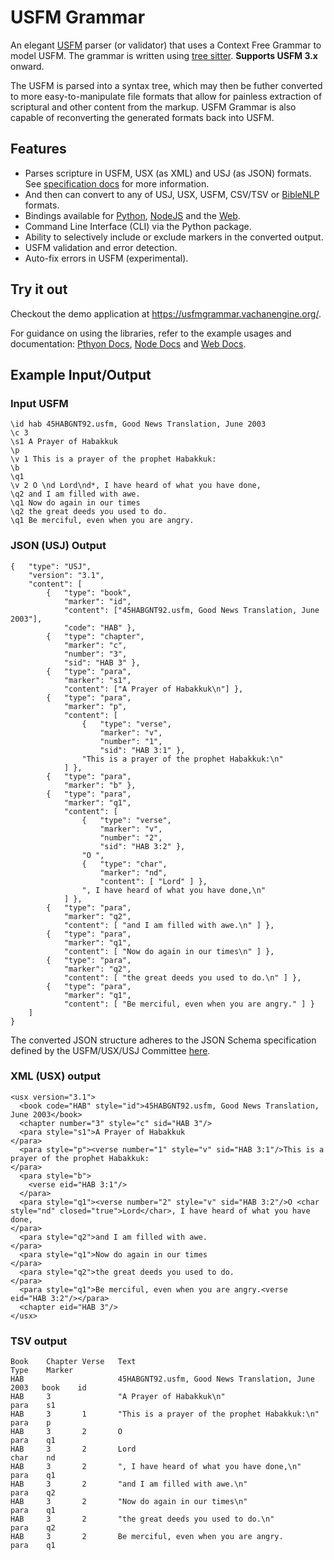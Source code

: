 # USFM Grammar

An elegant [USFM](https://docs.usfm.bible) parser (or validator) that uses a Context Free Grammar to model USFM. The grammar is written using [tree sitter](https://tree-sitter.github.io/tree-sitter/). **Supports USFM 3.x** onward. 

The USFM is parsed into a syntax tree, which may then be futher converted to more easy-to-manipulate file formats that allow for painless extraction of scriptural and other content from the markup. USFM Grammar is also capable of reconverting the generated formats back into USFM.

## Features
- Parses scripture in USFM, USX (as XML) and USJ (as JSON) formats. See [specification docs](https://docs.usfm.bible/usfm/latest/syntax.html) for more information.
- And then can convert to any of USJ, USX, USFM, CSV/TSV or [BibleNLP](https://github.com/BibleNLP/ebible?tab=readme-ov-file#data-format) formats.
- Bindings available for [Python](https://pypi.org/project/usfm-grammar/), [NodeJS](https://www.npmjs.com/package/usfm-grammar) and the [Web](https://www.npmjs.com/package/usfm-grammar-web).
- Command Line Interface (CLI) via the Python package.
- Ability to selectively include or exclude markers in the converted output.
- USFM validation and error detection.
- Auto-fix errors in USFM (experimental).

## Try it out 

Checkout the demo application at https://usfmgrammar.vachanengine.org/.

For guidance on using the libraries, refer to the example usages and documentation: [Pthyon Docs](./py-usfm-parser/README.md), [Node Docs](./node-usfm-parser/README.md) and [Web Docs](./web-usfm-parser/README.md).

## Example Input/Output

### Input USFM</th></tr><td>

```
\id hab 45HABGNT92.usfm, Good News Translation, June 2003
\c 3
\s1 A Prayer of Habakkuk
\p
\v 1 This is a prayer of the prophet Habakkuk:
\b
\q1
\v 2 O \nd Lord\nd*, I have heard of what you have done,
\q2 and I am filled with awe.
\q1 Now do again in our times
\q2 the great deeds you used to do.
\q1 Be merciful, even when you are angry.
```
  
### JSON (USJ) Output

```
{   "type": "USJ",
    "version": "3.1",
    "content": [
        {   "type": "book",
            "marker": "id",
            "content": ["45HABGNT92.usfm, Good News Translation, June 2003"],
            "code": "HAB" },
        {   "type": "chapter",
            "marker": "c",
            "number": "3",
            "sid": "HAB 3" },
        {   "type": "para",
            "marker": "s1",
            "content": ["A Prayer of Habakkuk\n"] },
        {   "type": "para",
            "marker": "p",
            "content": [
                {   "type": "verse",
                    "marker": "v",
                    "number": "1",
                    "sid": "HAB 3:1" },
                "This is a prayer of the prophet Habakkuk:\n"
            ] },
        {   "type": "para",
            "marker": "b" },
        {   "type": "para",
            "marker": "q1",
            "content": [
                {   "type": "verse",
                    "marker": "v",
                    "number": "2",
                    "sid": "HAB 3:2" },
                "O ",
                {   "type": "char",
                    "marker": "nd",
                    "content": [ "Lord" ] },
                ", I have heard of what you have done,\n"
            ] },
        {   "type": "para",
            "marker": "q2",
            "content": [ "and I am filled with awe.\n" ] },
        {   "type": "para",
            "marker": "q1",
            "content": [ "Now do again in our times\n" ] },
        {   "type": "para",
            "marker": "q2",
            "content": [ "the great deeds you used to do.\n" ] },
        {   "type": "para",
            "marker": "q1",
            "content": [ "Be merciful, even when you are angry." ] }
    ]
}

```

The converted JSON structure adheres to the JSON Schema specification defined by the USFM/USX/USJ Committee [here](https://github.com/usfm-bible/tcdocs/blob/main/grammar/usj.js).

### XML (USX) output

```
<usx version="3.1">
  <book code="HAB" style="id">45HABGNT92.usfm, Good News Translation, June 2003</book>
  <chapter number="3" style="c" sid="HAB 3"/>
  <para style="s1">A Prayer of Habakkuk
</para>
  <para style="p"><verse number="1" style="v" sid="HAB 3:1"/>This is a prayer of the prophet Habakkuk:
</para>
  <para style="b">
    <verse eid="HAB 3:1"/>
  </para>
  <para style="q1"><verse number="2" style="v" sid="HAB 3:2"/>O <char style="nd" closed="true">Lord</char>, I have heard of what you have done,
</para>
  <para style="q2">and I am filled with awe.
</para>
  <para style="q1">Now do again in our times
</para>
  <para style="q2">the great deeds you used to do.
</para>
  <para style="q1">Be merciful, even when you are angry.<verse eid="HAB 3:2"/></para>
  <chapter eid="HAB 3"/>
</usx>
```


### TSV output
  
```
Book    Chapter Verse   Text                                                Type    Marker
HAB                     45HABGNT92.usfm, Good News Translation, June 2003   book    id
HAB     3               "A Prayer of Habakkuk\n"                            para    s1
HAB     3       1       "This is a prayer of the prophet Habakkuk:\n"       para    p
HAB     3       2       O                                                   para    q1
HAB     3       2       Lord                                                char    nd
HAB     3       2       ", I have heard of what you have done,\n"           para    q1
HAB     3       2       "and I am filled with awe.\n"                       para    q2
HAB     3       2       "Now do again in our times\n"                       para    q1
HAB     3       2       "the great deeds you used to do.\n"                 para    q2
HAB     3       2       Be merciful, even when you are angry.               para    q1

```




